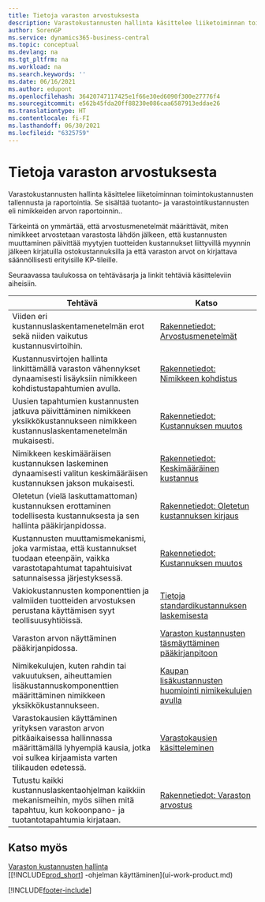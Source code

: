 ```yaml
---
title: Tietoja varaston arvostuksesta
description: Varastokustannusten hallinta käsittelee liiketoiminnan toimintokustannusten tallennusta ja raportointia. Se sisältää esimerkiksi tuotanto- ja varastointikustannusten eli nimikkeiden arvon raportoinnin.
author: SorenGP
ms.service: dynamics365-business-central
ms.topic: conceptual
ms.devlang: na
ms.tgt_pltfrm: na
ms.workload: na
ms.search.keywords: ''
ms.date: 06/16/2021
ms.author: edupont
ms.openlocfilehash: 36420747117425e1f66e30ed6090f300e27776f4
ms.sourcegitcommit: e562b45fda20ff88230e086caa6587913eddae26
ms.translationtype: HT
ms.contentlocale: fi-FI
ms.lasthandoff: 06/30/2021
ms.locfileid: "6325759"
---
```

# <a name="about-inventory-costing"></a>Tietoja varaston arvostuksesta
Varastokustannusten hallinta käsittelee liiketoiminnan toimintokustannusten tallennusta ja raportointia. Se sisältää tuotanto- ja varastointikustannusten eli nimikkeiden arvon raportoinnin..  

 Tärkeintä on ymmärtää, että arvostusmenetelmät määrittävät, miten nimikkeet arvostetaan varastosta lähdön jälkeen, että kustannusten muuttaminen päivittää myytyjen tuotteiden kustannukset liittyvillä myynnin jälkeen kirjatuilla ostokustannuksilla ja että varaston arvot on kirjattava säännöllisesti erityisille KP-tileille.  

 Seuraavassa taulukossa on tehtäväsarja ja linkit tehtäviä käsitteleviin aiheisiin.   

|**Tehtävä**|**Katso**|  
|------------|-------------|  
|Viiden eri kustannuslaskentamenetelmän erot sekä niiden vaikutus kustannusvirtoihin.|[Rakennetiedot: Arvostusmenetelmät](design-details-costing-methods.md)|  
|Kustannusvirtojen hallinta linkittämällä varaston vähennykset dynaamisesti lisäyksiin nimikkeen kohdistustapahtumien avulla.|[Rakennetiedot: Nimikkeen kohdistus](design-details-item-application.md)|  
|Uusien tapahtumien kustannusten jatkuva päivittäminen nimikkeen yksikkökustannukseen nimikkeen kustannuslaskentamenetelmän mukaisesti.|[Rakennetiedot: Kustannuksen muutos](design-details-cost-adjustment.md)|  
|Nimikkeen keskimääräisen kustannuksen laskeminen dynaamisesti valitun keskimääräisen kustannuksen jakson mukaisesti.|[Rakennetiedot: Keskimääräinen kustannus](design-details-average-cost.md)|  
|Oletetun (vielä laskuttamattoman) kustannuksen erottaminen todellisesta kustannuksesta ja sen hallinta pääkirjanpidossa.|[Rakennetiedot: Oletetun kustannuksen kirjaus](design-details-expected-cost-posting.md)|  
|Kustannusten muuttamismekanismi, joka varmistaa, että kustannukset tuodaan eteenpäin, vaikka varastotapahtumat tapahtuisivat satunnaisessa järjestyksessä.|[Rakennetiedot: Kustannuksen muutos](design-details-cost-adjustment.md)|  
|Vakiokustannusten komponenttien ja valmiiden tuotteiden arvostuksen perustana käyttämisen syyt teollisuusyhtiöissä.|[Tietoja standardikustannuksen laskemisesta](finance-about-calculating-standard-cost.md)|  
|Varaston arvon näyttäminen pääkirjanpidossa.|[Varaston kustannusten täsmäyttäminen pääkirjanpitoon](finance-how-to-post-inventory-costs-to-the-general-ledger.md)|  
|Nimikekulujen, kuten rahdin tai vakuutuksen, aiheuttamien lisäkustannuskomponenttien määrittäminen nimikkeen yksikkökustannukseen.|[Kaupan lisäkustannusten huomiointi nimikekulujen avulla](payables-how-assign-item-charges.md)|  
|Varastokausien käyttäminen yrityksen varaston arvon pitkäaikaisessa hallinnassa määrittämällä lyhyempiä kausia, jotka voi sulkea kirjaamista varten tilikauden edetessä.|[Varastokausien käsitteleminen](finance-how-to-work-with-inventory-periods.md)|  
|Tutustu kaikki kustannuslaskentaohjelman kaikkiin mekanismeihin, myös siihen mitä tapahtuu, kun kokoonpano- ja tuotantotapahtumia kirjataan.|[Rakennetiedot: Varaston arvostus](design-details-inventory-costing.md)|  

## <a name="see-also"></a>Katso myös
[Varaston kustannusten hallinta](finance-manage-inventory-costs.md)    
[[!INCLUDE[prod_short](includes/prod_short.md)] -ohjelman käyttäminen](ui-work-product.md)


[!INCLUDE[footer-include](includes/footer-banner.md)]
